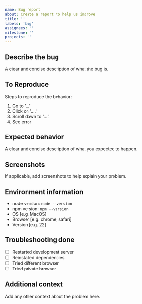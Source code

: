 ```yaml
---
name: Bug report
about: Create a report to help us improve
title: ''
labels: 'bug'
assignees: ''
milestone: ''
projects: ''
---
```


## Describe the bug

A clear and concise description of what the bug is.

## To Reproduce

Steps to reproduce the behavior:

1. Go to '...'
2. Click on '....'
3. Scroll down to '....'
4. See error

## Expected behavior

A clear and concise description of what you expected to happen.

## Screenshots

If applicable, add screenshots to help explain your problem.

## Environment information

- node version: `node --version`
- npm version: `npm --version`
- OS [e.g. MacOS]
- Browser [e.g. chrome, safari]
- Version [e.g. 22]

## Troubleshooting done

- [ ] Restarted development server
- [ ] Reinstalled dependencies
- [ ] Tried different browser
- [ ] Tried private browser

## Additional context

Add any other context about the problem here.
